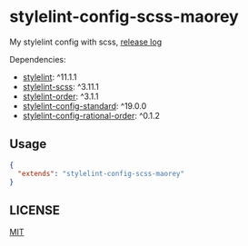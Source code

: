 # stylelint-config-scss-maorey

My stylelint config with scss, [release log](CHANGELOG.md)

Dependencies:

- [stylelint](https://stylelint.io): ^11.1.1
- [stylelint-scss](https://github.com/kristerkari/stylelint-scss): ^3.11.1
- [stylelint-order](https://github.com/hudochenkov/stylelint-order): ^3.1.1
- [stylelint-config-standard](https://github.com/stylelint/stylelint-config-standard#readme): ^19.0.0
- [stylelint-config-rational-order](https://github.com/constverum/stylelint-config-rational-order): ^0.1.2

## Usage

```json
{
  "extends": "stylelint-config-scss-maorey"
}
```

## LICENSE

[MIT](LICENSE)

